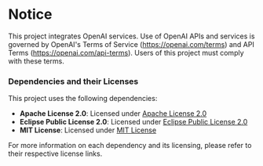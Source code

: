 # Notice

This project integrates OpenAI services. Use of OpenAI APIs and services is governed by OpenAI's Terms of Service (https://openai.com/terms) and API Terms (https://openai.com/api-terms). Users of this project must comply with these terms.

### Dependencies and their Licenses

This project uses the following dependencies:

- **Apache License 2.0**: Licensed under [Apache License 2.0](http://www.apache.org/licenses/LICENSE-2.0)
- **Eclipse Public License 2.0**: Licensed under [Eclipse Public License 2.0](https://www.eclipse.org/legal/epl-2.0/)
- **MIT License**: Licensed under [MIT License](https://opensource.org/licenses/MIT)

For more information on each dependency and its licensing, please refer to their respective license links.